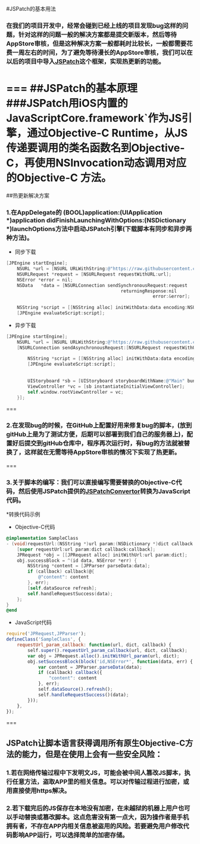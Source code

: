 #JSPatch的基本用法
### 在我们的项目开发中，经常会碰到已经上线的项目发现bug这样的问题，针对这样的问题一般的解决方案都是提交新版本，然后等待AppStore审核，但是这种解决方案一般都耗时比较长，一般都需要花费一周左右的时间，为了避免等待漫长的AppStore审核，我们可以在以后的项目中导入[JSPatch](https://github.com/bang590/JSPatch)这个框架，实现热更新的功能。
===
##JSPatch的基本原理
###JSPatch用iOS内置的JavaScriptCore.framework`作为JS引擎，通过Objective-C Runtime，从JS传递要调用的类名函数名到Objective-C，再使用NSInvocation动态调用对应的Objective-C 方法。
===
##热更新解决方案
### 1.在AppDelegate的 (BOOL)application:(UIApplication *)application didFinishLaunchingWithOptions:(NSDictionary *)launchOptions方法中启动JSPatch引擎(下载脚本有同步和异步两种方法)。

* 同步下载
```Objective-C
[JPEngine startEngine];
    NSURL *url = [NSURL URLWithString:@"https://raw.githubusercontent.com/Mag1cPanda/JSPatchTest/master/callx.js"];
    NSURLRequest *request = [NSURLRequest requestWithURL:url];
    NSError *error = nil;
    NSData   *data = [NSURLConnection sendSynchronousRequest:request
                                           returningResponse:nil
                                                       error:&error];
    
    NSString *script = [[NSString alloc] initWithData:data encoding:NSUTF8StringEncoding];
    [JPEngine evaluateScript:script];
```

* 异步下载
```Objective-C
[JPEngine startEngine];
    NSURL *url = [NSURL URLWithString:@"https://raw.githubusercontent.com/Mag1cPanda/JSPatchTest/master/callx.js"];
    [NSURLConnection sendAsynchronousRequest:[NSURLRequest requestWithURL:url] queue:[NSOperationQueue mainQueue] completionHandler:^(NSURLResponse *response, NSData *data, NSError *connectionError) {
        
        NSString *script = [[NSString alloc] initWithData:data encoding:NSUTF8StringEncoding];
        [JPEngine evaluateScript:script];
        
        
        UIStoryboard *sb = [UIStoryboard storyboardWithName:@"Main" bundle:nil];
        ViewController *vc = [sb instantiateInitialViewController];
        self.window.rootViewController = vc;
    }];
```
===
### 2.在发现bug的时候，在GitHub上配置好用来修复bug的脚本，(放到gitHub上是为了测试方便，后期可以部署到我们自己的服务器上)，配置好后提交到gitHub仓库中，程序再次运行时，有bug的方法就被替换了，这样就在无需等待AppStore审核的情况下实现了热更新。
===
### 3.关于脚本的编写：我们可以直接编写需要替换的Objective-C代码，然后使用JSPatch提供的[JSPatchConvertor](http://bang590.github.io/JSPatchConvertor/)转换为JavaScript代码。
*转换代码示例
* Objective-C代码
```Objective-C
@implementation SampleClass
- (void)requestUrl:(NSString *)url param:(NSDictionary *)dict callback:(JPCallback)callback {
    [super requestUrl:url param:dict callback:callback];
    JPRequest *obj = [[JPRequest alloc] initWithUrl:url param:dict];
    obj.successBlock = ^(id data, NSError *err) {
        NSString *content = [JPParser parseData:data];
        if (callback) callback(@{
            @"content": content
        }, err);
        [self.dataSource refresh];
        self.handleRequestSuccess(data);
    };
}
@end
```

* JavaScript代码
```JavaScript
require('JPRequest,JPParser');
defineClass('SampleClass', {
    requestUrl_param_callback: function(url, dict, callback) {
        self.super().requestUrl_param_callback(url, dict, callback);
        var obj = JPRequest.alloc().initWithUrl_param(url, dict);
        obj.setSuccessBlock(block('id,NSError*', function(data, err) {
            var content = JPParser.parseData(data);
            if (callback) callback({
                "content": content
            }, err);
            self.dataSource().refresh();
            self.handleRequestSuccess()(data);
        }));
    },
});
```
===

## JSPatch让脚本语言获得调用所有原生Objective-C方法的能力，但是在使用上会有一些安全风险：
### 1.若在网络传输过程中下发明文JS，可能会被中间人篡改JS脚本，执行任意方法，盗取APP里的相关信息。可以对传输过程进行加密，或用直接使用https解决。
### 2.若下载完后的JS保存在本地没有加密，在未越狱的机器上用户也可以手动替换或篡改脚本。这点危害没有第一点大，因为操作者是手机拥有者，不存在APP内相关信息被盗用的风险。若要避免用户修改代码影响APP运行，可以选择简单的加密存储。











